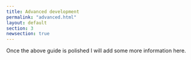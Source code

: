 ```yaml
---
title: Advanced development
permalink: "advanced.html"
layout: default
section: 3
newsection: true
---
```


Once the above guide is polished I will add some more information here.